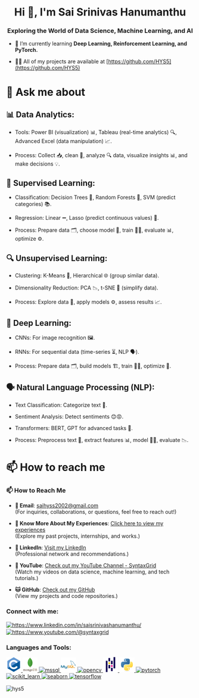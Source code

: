 <h1 align="center">Hi 👋, I'm Sai Srinivas Hanumanthu</h1>
<h3 align="center">Exploring the World of Data Science, Machine Learning, and AI</h3>



- 🌱 I’m currently learning **Deep Learning, Reinforcement Learning, and PyTorch.**

- 👨‍💻 All of my projects are available at [https://github.com/HYS5](https://github.com/HYS5)

 #  💬 Ask me about
## 📊 Data Analytics:
  
- Tools: Power BI (visualization) 📊, Tableau (real-time analytics) 🔍, Advanced Excel (data manipulation) 📈.

- Process: Collect 📥, clean 🧹, analyze 🔍 data, visualize insights 📊, and make decisions 💡.

## 🧠 Supervised Learning:

- Classification: Decision Trees 🌳, Random Forests 🌲, SVM (predict categories) 📚.

- Regression: Linear ➖, Lasso (predict continuous values) 📏.

- Process: Prepare data 🗂️, choose model 🤖, train 🏋️‍♂️, evaluate 📊, optimize ⚙️.

## 🔍 Unsupervised Learning:

- Clustering: K-Means 🔵, Hierarchical 🌐 (group similar data).

- Dimensionality Reduction: PCA 📉, t-SNE 🔽 (simplify data).

- Process: Explore data 🔎, apply models ⚙️, assess results 📈.

## 🤖 Deep Learning:

- CNNs: For image recognition 🖼️.

- RNNs: For sequential data (time-series ⏳, NLP 🗣️).

- Process: Prepare data 🗂️, build models 🏗️, train 🏋️‍♂️, optimize 🔧.

## 🗣️ Natural Language Processing (NLP):

- Text Classification: Categorize text 📑.

- Sentiment Analysis: Detect sentiments 😊😡.

- Transformers: BERT, GPT for advanced tasks 🧠.

- Process: Preprocess text 📝, extract features 📊, model 🧑‍💻, evaluate 📉.

# 📫 How to reach me

### 📫 **How to Reach Me**

- **📧 Email**: [saihyss2002@gmail.com](mailto:saihyss2002@gmail.com)  
  (For inquiries, collaborations, or questions, feel free to reach out!)

- **📄 Know More About My Experiences**: [Click here to view my experiences](https://drive.google.com/file/d/1bCff_EVIe07CZecOVk9YNNUz6jGR3KF2/view?usp=sharing)  
  (Explore my past projects, internships, and works.)

- **💼 LinkedIn**: [Visit my LinkedIn](https://www.linkedin.com/in/saisrinivashanumanthu/)  
  (Professional network and recommendations.)

- **🎥 YouTube**: [Check out my YouTube Channel - SyntaxGrid](https://www.youtube.com/@SyntaxGrid)  
  (Watch my videos on data science, machine learning, and tech tutorials.)

- **🐱 GitHub**: [Check out my GitHub](https://github.com/HYS5)  
  (View my projects and code repositories.)


<h3 align="left">Connect with me:</h3>
<p align="left">
<a href="https://linkedin.com/in/https://www.linkedin.com/in/saisrinivashanumanthu/" target="blank"><img align="center" src="https://raw.githubusercontent.com/rahuldkjain/github-profile-readme-generator/master/src/images/icons/Social/linked-in-alt.svg" alt="https://www.linkedin.com/in/saisrinivashanumanthu/" height="30" width="40" /></a>
<a href="https://www.youtube.com/c/https://www.youtube.com/@syntaxgrid" target="blank"><img align="center" src="https://raw.githubusercontent.com/rahuldkjain/github-profile-readme-generator/master/src/images/icons/Social/youtube.svg" alt="https://www.youtube.com/@syntaxgrid" height="30" width="40" /></a>
</p>

<h3 align="left">Languages and Tools:</h3>
<p align="left"> <a href="https://www.cprogramming.com/" target="_blank" rel="noreferrer"> <img src="https://raw.githubusercontent.com/devicons/devicon/master/icons/c/c-original.svg" alt="c" width="40" height="40"/> </a> <a href="https://www.mongodb.com/" target="_blank" rel="noreferrer"> <img src="https://raw.githubusercontent.com/devicons/devicon/master/icons/mongodb/mongodb-original-wordmark.svg" alt="mongodb" width="40" height="40"/> </a> <a href="https://www.microsoft.com/en-us/sql-server" target="_blank" rel="noreferrer"> <img src="https://www.svgrepo.com/show/303229/microsoft-sql-server-logo.svg" alt="mssql" width="40" height="40"/> </a> <a href="https://www.mysql.com/" target="_blank" rel="noreferrer"> <img src="https://raw.githubusercontent.com/devicons/devicon/master/icons/mysql/mysql-original-wordmark.svg" alt="mysql" width="40" height="40"/> </a> <a href="https://opencv.org/" target="_blank" rel="noreferrer"> <img src="https://www.vectorlogo.zone/logos/opencv/opencv-icon.svg" alt="opencv" width="40" height="40"/> </a> <a href="https://pandas.pydata.org/" target="_blank" rel="noreferrer"> <img src="https://raw.githubusercontent.com/devicons/devicon/2ae2a900d2f041da66e950e4d48052658d850630/icons/pandas/pandas-original.svg" alt="pandas" width="40" height="40"/> </a> <a href="https://www.python.org" target="_blank" rel="noreferrer"> <img src="https://raw.githubusercontent.com/devicons/devicon/master/icons/python/python-original.svg" alt="python" width="40" height="40"/> </a> <a href="https://pytorch.org/" target="_blank" rel="noreferrer"> <img src="https://www.vectorlogo.zone/logos/pytorch/pytorch-icon.svg" alt="pytorch" width="40" height="40"/> </a> <a href="https://scikit-learn.org/" target="_blank" rel="noreferrer"> <img src="https://upload.wikimedia.org/wikipedia/commons/0/05/Scikit_learn_logo_small.svg" alt="scikit_learn" width="40" height="40"/> </a> <a href="https://seaborn.pydata.org/" target="_blank" rel="noreferrer"> <img src="https://seaborn.pydata.org/_images/logo-mark-lightbg.svg" alt="seaborn" width="40" height="40"/> </a> <a href="https://www.tensorflow.org" target="_blank" rel="noreferrer"> <img src="https://www.vectorlogo.zone/logos/tensorflow/tensorflow-icon.svg" alt="tensorflow" width="40" height="40"/> </a> </p>

<p><img align="center" src="https://github-readme-stats.vercel.app/api/top-langs?username=hys5&show_icons=true&title_color=0a24eb&bg_color=ffffff&cache_seconds=1800&locale=en&layout=compact" alt="hys5" /></p>
